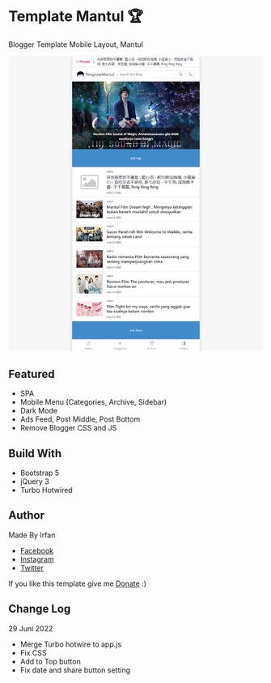 # Template Mantul :trophy:
Blogger Template Mobile Layout, Mantul

![Template Mantul](https://github.com/kurteyki/TemplateMantul/blob/main/preview.png?raw=true)

## Featured
- SPA
- Mobile Menu (Categories, Archive, Sidebar)
- Dark Mode
- Ads Feed, Post Middle, Post Bottom
- Remove Blogger CSS and JS

## Build With
- Bootstrap 5
- jQuery 3
- Turbo Hotwired

## Author
Made By Irfan
- [Facebook](https://facebook.com/irfan.ycd)
- [Instagram](https://instagram.com/irfan.ycd)
- [Twitter](https://twitter.com/irfan.ycd)

If you like this template give me [Donate](https://tools.kurteyki.com/) :)

## Change Log
29 Juni 2022
- Merge Turbo hotwire to app.js
- Fix CSS
- Add to Top button
- Fix date and share button setting